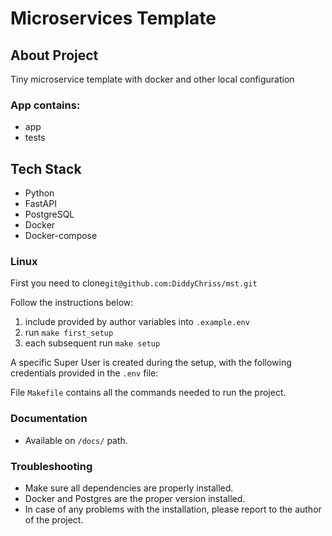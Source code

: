 # Microservices Template

## About Project
Tiny microservice template with docker and other local configuration

### App contains:
* app
* tests


## Tech Stack
* Python
* FastAPI
* PostgreSQL
* Docker
* Docker-compose


### Linux 

First you need to clone`git@github.com:DiddyChriss/mst.git`

Follow the instructions below:

1. include provided by author variables into `.example.env`
2. run `make first_setup`
3. each subsequent run `make setup`

A specific Super User is created during the setup, with the following credentials provided in the `.env` file:

File `Makefile` contains all the commands needed to run the project.

### Documentation
* Available on `/docs/` path.

### Troubleshooting
* Make sure all dependencies are properly installed.
* Docker and Postgres are the proper version installed.
* In case of any problems with the installation, please report to the author of the project.
